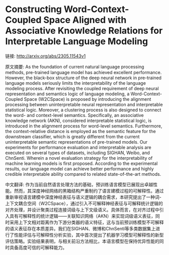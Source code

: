 # Constructing Word-Context-Coupled Space Aligned with Associative Knowledge Relations for Interpretable Language Modeling

链接: http://arxiv.org/abs/2305.11543v1

原文摘要:
As the foundation of current natural language processing methods, pre-trained
language model has achieved excellent performance. However, the black-box
structure of the deep neural network in pre-trained language models seriously
limits the interpretability of the language modeling process. After revisiting
the coupled requirement of deep neural representation and semantics logic of
language modeling, a Word-Context-Coupled Space (W2CSpace) is proposed by
introducing the alignment processing between uninterpretable neural
representation and interpretable statistical logic. Moreover, a clustering
process is also designed to connect the word- and context-level semantics.
Specifically, an associative knowledge network (AKN), considered interpretable
statistical logic, is introduced in the alignment process for word-level
semantics. Furthermore, the context-relative distance is employed as the
semantic feature for the downstream classifier, which is greatly different from
the current uninterpretable semantic representations of pre-trained models. Our
experiments for performance evaluation and interpretable analysis are executed
on several types of datasets, including SIGHAN, Weibo, and ChnSenti. Wherein a
novel evaluation strategy for the interpretability of machine learning models
is first proposed. According to the experimental results, our language model
can achieve better performance and highly credible interpretable ability
compared to related state-of-the-art methods.

中文翻译:
作为当前自然语言处理方法的基础，预训练语言模型已展现出卓越性能。然而，其深度神经网络的黑箱结构严重制约了语言建模过程的可解释性。通过重新审视语言建模中深度神经表征与语义逻辑的耦合需求，本研究提出了一种词-上下文耦合空间（W2CSpace），通过引入不可解释神经表征与可解释统计逻辑的对齐处理，并设计聚类过程连接词级与上下文级语义。具体而言，在对齐过程中引入具有可解释性的统计逻辑——关联知识网络（AKN）来实现词级语义表征，同时采用上下文相对距离作为下游分类器的语义特征，这与当前预训练模型不可解释的语义表征存在本质差异。我们在SIGHAN、微博和ChnSenti等多类数据集上进行了性能评估与可解释性分析实验，其中首次提出了机器学习模型可解释性的新型评估策略。实验结果表明，与相关前沿方法相比，本语言模型在保持优异性能的同时具备高度可信的可解释能力。
